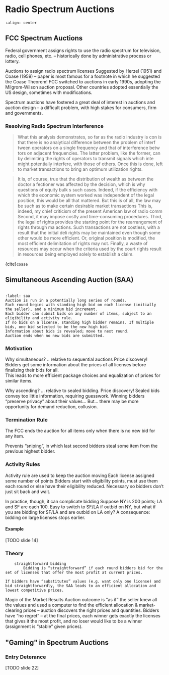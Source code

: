 # Radio Spectrum Auctions

```{image} ../images/2003-freq-alloc.png
:align: center
```

## FCC Spectrum Auctions

Federal government assigns rights to use the radio spectrum for television, radio, cell phones, etc. – historically done by administrative process or lottery.

Auctions to assign radio spectrum licenses
Suggested by Herzel (1951) and Coase (1959) – paper is most famous for a footnote in which he suggested the Coase Theorem!
FCC switched to auctions in early 1990s, adopting the Milgrom-Wilson auction proposal. Other countries adopted essentially the US design, sometimes with modifications. 

Spectrum auctions have fostered a great deal of interest in auctions and auction design – a difficult problem, with high stakes for consumers, firm and governments.

### Resolving Radio Spectrum Interference

>  What this analysis demonstrates, so far as the radio industry is con is that there is no analytical difference between the problem of interf tween operators on a single frequency and that of interference betw tors on adjacent frequencies. The latter problem, like the former, can  by delimiting the rights of operators to transmit signals which inte might potentially interfere, with those of others. Once this is done, left to market transactions to bring an optimum utilization rights.

> It is, of course, true that the distribution of wealth as between the doctor a fectioner was affected by the decision, which is why questions of equity bulk s such cases. Indeed, if the efficiency with which the economic system worked was  independent of the legal position, this would be all that mattered. But this is  of all, the law may be such as to make certain desirable market transactions This is, indeed, my chief criticism of the present American law of radio comm Second, it may impose costly and time-consuming procedures. Third, the legal  of rights provides the starting point for the rearrangement of rights through ma actions. Such transactions are not costless, with a result that the initial deli rights may be maintained even though some other would be more efficient. Or, original position is modified, the most efficient delimitation of rights may not. Finally, a waste of resources may occur when the criteria used by the court rights result in resources being employed solely to establish a claim.

{cite}`coase`

## Simultaneous Ascending Auction (SAA)
```{index} simultaneous ascending auctions
```

```{prf:algorithm} Simultaneous Ascending Auction
:label: saa
Auction is run in a potentially long series of rounds. 
Each round begins with standing high bid on each license (initially the seller), and a minimum bid increment.
Each bidder can submit bids on any number of items, subject to an eligibility and activity rule.
If no bids on a license, standing high bidder remains. If multiple bids, one bid selected to be the new high bid.
Information about bids is revealed; move to next round.
Auction ends when no new bids are submitted. 
```

### Motivation

Why simultaneous? .. relative to sequential auctions
Price discovery! Bidders get some information about the prices of all licenses before finalizing their bids for all.  
This leads to more efficient package choices and equalization of prices for similar items.  

Why ascending? … relative to sealed bidding. 
Price discovery! Sealed bids convey too little information, requiring guesswork. Winning bidders “preserve privacy” about their values...
But... there may be more opportunity for demand reduction, collusion.

### Termination Rule

The FCC ends the auction for all items only when there is no new bid for any item. 

Prevents “sniping”, in which last second bidders steal some item from the previous highest bidder. 

### Activity Rules

Activity rule are used to keep the auction moving
Each license assigned some number of points
Bidders start with eligibility points, must use them each round or else have their eligibility reduced.
Necessary so bidders don’t just sit back and wait.

In practice, though, it can complicate bidding
Suppose NY is 200 points; LA and SF are each 100.
Easy to switch to SF/LA if outbid on NY, but what if you are bidding for SF/LA and are outbid on LA only?
A consequence: bidding on large licenses stops earlier. 

#### Example

[TODO slide 14]


### Theory

```{glossary}
    straightforward bidding
        Bidding is “straightforward” if each round bidders bid for the set of licenses that offer the most profit at current prices.
```

```{prf:theorem}
If bidders have “substitutes” values (e.g. want only one license) and bid straightforwardly, the SAA leads to an efficient allocation and lowest competitive prices.
```

Magic of the Market Results
Auction outcome is “as if” the seller knew all the values and used a computer to find the efficient allocation & market-clearing prices – auction discovers the right prices and quantities.
Bidders have “no regret” – at the final prices, each winner gets exactly the licenses that gives it the most profit, and no loser would like to be a winner (assignment is “stable” given prices).

## "Gaming" in Spectrum Auctions

### Entry Deterance

[TODO slide 22]



